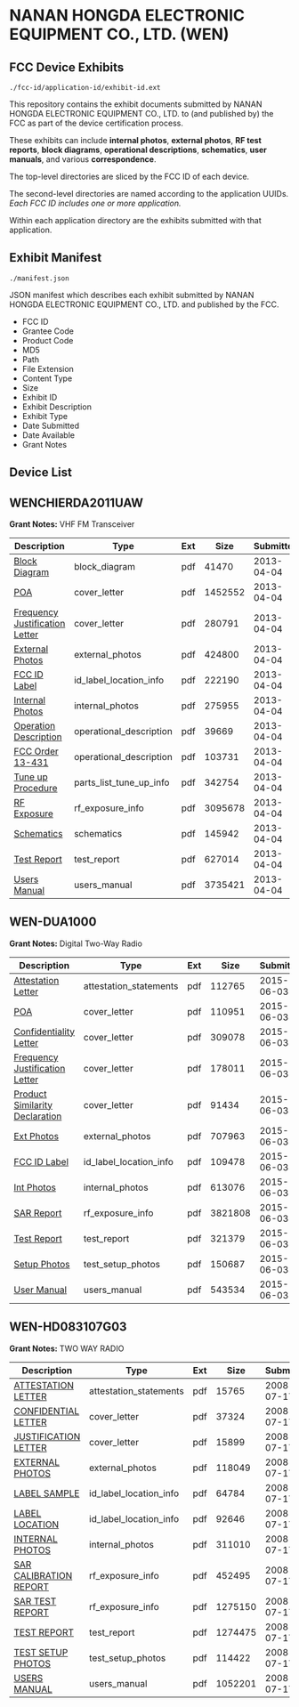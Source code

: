 # NANAN HONGDA ELECTRONIC EQUIPMENT CO., LTD. (WEN)
## FCC Device Exhibits

```
./fcc-id/application-id/exhibit-id.ext
```

This repository contains the exhibit documents submitted by NANAN HONGDA ELECTRONIC EQUIPMENT CO., LTD. to (and published by) the FCC as part of the device certification process.

These exhibits can include **internal photos**, **external photos**, **RF test reports**, **block diagrams**, **operational descriptions**, **schematics**, **user manuals**, and various **correspondence**.

The top-level directories are sliced by the FCC ID of each device.

The second-level directories are named according to the application UUIDs. *Each FCC ID includes one or more application.*

Within each application directory are the exhibits submitted with that application. 

## Exhibit Manifest

```
./manifest.json
```

JSON manifest which describes each exhibit submitted by NANAN HONGDA ELECTRONIC EQUIPMENT CO., LTD. and published by the FCC.

- FCC ID
- Grantee Code
- Product Code
- MD5
- Path
- File Extension
- Content Type
- Size
- Exhibit ID
- Exhibit Description
- Exhibit Type
- Date Submitted
- Date Available
- Grant Notes

## Device List
## WENCHIERDA2011UAW
**Grant Notes:** VHF FM Transceiver

| Description | Type | Ext | Size | Submitted | Available |
| ----------- | ---- | --- | ---- | --------- | --------- |
| [Block Diagram](WENCHIERDA2011UAW/b64d4f3f3f22c2737e243c6f9bf3b367/1932723.pdf) | block_diagram | pdf | 41470 | 2013-04-04 | 2013-04-04 |
| [POA](WENCHIERDA2011UAW/b64d4f3f3f22c2737e243c6f9bf3b367/1932711.pdf) | cover_letter | pdf | 1452552 | 2013-04-04 | 2013-04-04 |
| [Frequency Justification Letter](WENCHIERDA2011UAW/b64d4f3f3f22c2737e243c6f9bf3b367/1932712.pdf) | cover_letter | pdf | 280791 | 2013-04-04 | 2013-04-04 |
| [External Photos](WENCHIERDA2011UAW/b64d4f3f3f22c2737e243c6f9bf3b367/1932713.pdf) | external_photos | pdf | 424800 | 2013-04-04 | 2013-04-04 |
| [FCC ID Label](WENCHIERDA2011UAW/b64d4f3f3f22c2737e243c6f9bf3b367/1932714.pdf) | id_label_location_info | pdf | 222190 | 2013-04-04 | 2013-04-04 |
| [Internal Photos](WENCHIERDA2011UAW/b64d4f3f3f22c2737e243c6f9bf3b367/1932715.pdf) | internal_photos | pdf | 275955 | 2013-04-04 | 2013-04-04 |
| [Operation Description](WENCHIERDA2011UAW/b64d4f3f3f22c2737e243c6f9bf3b367/1932716.pdf) | operational_description | pdf | 39669 | 2013-04-04 | 2013-04-04 |
| [FCC Order 13-431](WENCHIERDA2011UAW/b64d4f3f3f22c2737e243c6f9bf3b367/2051768.pdf) | operational_description | pdf | 103731 | 2013-04-04 | 2013-04-04 |
| [Tune up Procedure](WENCHIERDA2011UAW/b64d4f3f3f22c2737e243c6f9bf3b367/1932717.pdf) | parts_list_tune_up_info | pdf | 342754 | 2013-04-04 | 2013-04-04 |
| [RF Exposure](WENCHIERDA2011UAW/b64d4f3f3f22c2737e243c6f9bf3b367/1932719.pdf) | rf_exposure_info | pdf | 3095678 | 2013-04-04 | 2013-04-04 |
| [Schematics](WENCHIERDA2011UAW/b64d4f3f3f22c2737e243c6f9bf3b367/1932718.pdf) | schematics | pdf | 145942 | 2013-04-04 | 2013-04-04 |
| [Test Report](WENCHIERDA2011UAW/b64d4f3f3f22c2737e243c6f9bf3b367/1932720.pdf) | test_report | pdf | 627014 | 2013-04-04 | 2013-04-04 |
| [Users Manual](WENCHIERDA2011UAW/b64d4f3f3f22c2737e243c6f9bf3b367/1932721.pdf) | users_manual | pdf | 3735421 | 2013-04-04 | 2013-04-04 |
## WEN-DUA1000
**Grant Notes:** Digital Two-Way Radio

| Description | Type | Ext | Size | Submitted | Available |
| ----------- | ---- | --- | ---- | --------- | --------- |
| [Attestation Letter](WEN-DUA1000/af0487d6195b897933561ca632e5692c/2635230.pdf) | attestation_statements | pdf | 112765 | 2015-06-03 | 2015-06-03 |
| [POA](WEN-DUA1000/af0487d6195b897933561ca632e5692c/2635227.pdf) | cover_letter | pdf | 110951 | 2015-06-03 | 2015-06-03 |
| [Confidentiality Letter](WEN-DUA1000/af0487d6195b897933561ca632e5692c/2635228.pdf) | cover_letter | pdf | 309078 | 2015-06-03 | 2015-06-03 |
| [Frequency Justification Letter](WEN-DUA1000/af0487d6195b897933561ca632e5692c/2635229.pdf) | cover_letter | pdf | 178011 | 2015-06-03 | 2015-06-03 |
| [Product Similarity Declaration](WEN-DUA1000/af0487d6195b897933561ca632e5692c/2635239.pdf) | cover_letter | pdf | 91434 | 2015-06-03 | 2015-06-03 |
| [Ext Photos](WEN-DUA1000/af0487d6195b897933561ca632e5692c/2635232.pdf) | external_photos | pdf | 707963 | 2015-06-03 | 2015-06-03 |
| [FCC ID Label](WEN-DUA1000/af0487d6195b897933561ca632e5692c/2635233.pdf) | id_label_location_info | pdf | 109478 | 2015-06-03 | 2015-06-03 |
| [Int Photos](WEN-DUA1000/af0487d6195b897933561ca632e5692c/2635234.pdf) | internal_photos | pdf | 613076 | 2015-06-03 | 2015-06-03 |
| [SAR Report](WEN-DUA1000/af0487d6195b897933561ca632e5692c/2635240.pdf) | rf_exposure_info | pdf | 3821808 | 2015-06-03 | 2015-06-03 |
| [Test Report](WEN-DUA1000/af0487d6195b897933561ca632e5692c/2635241.pdf) | test_report | pdf | 321379 | 2015-06-03 | 2015-06-03 |
| [Setup Photos](WEN-DUA1000/af0487d6195b897933561ca632e5692c/2635242.pdf) | test_setup_photos | pdf | 150687 | 2015-06-03 | 2015-06-03 |
| [User Manual](WEN-DUA1000/af0487d6195b897933561ca632e5692c/2635243.pdf) | users_manual | pdf | 543534 | 2015-06-03 | 2015-06-03 |
## WEN-HD083107G03
**Grant Notes:** TWO WAY RADIO

| Description | Type | Ext | Size | Submitted | Available |
| ----------- | ---- | --- | ---- | --------- | --------- |
| [ATTESTATION LETTER](WEN-HD083107G03/35f510a811d289944c3f603cba04ed57/972227.pdf) | attestation_statements | pdf | 15765 | 2008-07-17 | 2008-07-17 |
| [CONFIDENTIAL LETTER](WEN-HD083107G03/35f510a811d289944c3f603cba04ed57/972231.pdf) | cover_letter | pdf | 37324 | 2008-07-17 | 2008-07-17 |
| [JUSTIFICATION LETTER](WEN-HD083107G03/35f510a811d289944c3f603cba04ed57/972234.pdf) | cover_letter | pdf | 15899 | 2008-07-17 | 2008-07-17 |
| [EXTERNAL PHOTOS](WEN-HD083107G03/35f510a811d289944c3f603cba04ed57/972228.pdf) | external_photos | pdf | 118049 | 2008-07-17 | 2008-07-17 |
| [LABEL SAMPLE](WEN-HD083107G03/35f510a811d289944c3f603cba04ed57/972230.pdf) | id_label_location_info | pdf | 64784 | 2008-07-17 | 2008-07-17 |
| [LABEL LOCATION](WEN-HD083107G03/35f510a811d289944c3f603cba04ed57/972232.pdf) | id_label_location_info | pdf | 92646 | 2008-07-17 | 2008-07-17 |
| [INTERNAL PHOTOS](WEN-HD083107G03/35f510a811d289944c3f603cba04ed57/972229.pdf) | internal_photos | pdf | 311010 | 2008-07-17 | 2008-07-17 |
| [SAR CALIBRATION REPORT](WEN-HD083107G03/35f510a811d289944c3f603cba04ed57/937697.pdf) | rf_exposure_info | pdf | 452495 | 2008-07-17 | 2008-07-17 |
| [SAR TEST REPORT](WEN-HD083107G03/35f510a811d289944c3f603cba04ed57/972235.pdf) | rf_exposure_info | pdf | 1275150 | 2008-07-17 | 2008-07-17 |
| [TEST REPORT](WEN-HD083107G03/35f510a811d289944c3f603cba04ed57/972233.pdf) | test_report | pdf | 1274475 | 2008-07-17 | 2008-07-17 |
| [TEST SETUP PHOTOS](WEN-HD083107G03/35f510a811d289944c3f603cba04ed57/972236.pdf) | test_setup_photos | pdf | 114422 | 2008-07-17 | 2008-07-17 |
| [USERS MANUAL](WEN-HD083107G03/35f510a811d289944c3f603cba04ed57/972237.pdf) | users_manual | pdf | 1052201 | 2008-07-17 | 2008-07-17 |
